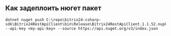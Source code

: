 ﻿## Как задеплоить нюгет пакет
```
dotnet nuget push C:\repo\bitrix24-csharp-sdk\Bitrix24RestApiClient\bin\Release\Bitrix24RestApiClient.1.1.52.nupkg --api-key <my-api-key> --source https://api.nuget.org/v3/index.json
```